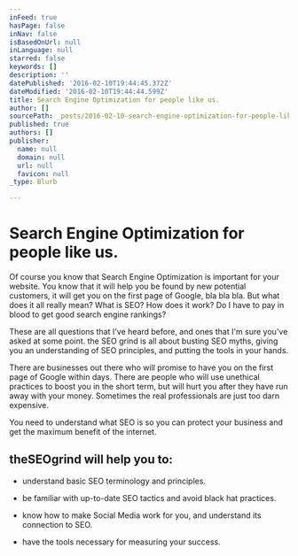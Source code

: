 ```yaml
---
inFeed: true
hasPage: false
inNav: false
isBasedOnUrl: null
inLanguage: null
starred: false
keywords: []
description: ''
datePublished: '2016-02-10T19:44:45.372Z'
dateModified: '2016-02-10T19:44:44.599Z'
title: Search Engine Optimization for people like us.
author: []
sourcePath: _posts/2016-02-10-search-engine-optimization-for-people-like-us.md
published: true
authors: []
publisher:
  name: null
  domain: null
  url: null
  favicon: null
_type: Blurb

---
```

# Search Engine Optimization for people like us.

Of course you know that Search Engine Optimization is important for your website. You know that it will help you be found by new potential customers, it will get you on the first page of Google, bla bla bla. But what does it all really mean? What is SEO? How does it work? Do I have to pay in blood to get good search engine rankings?

These are all questions that I've heard before, and ones that I'm sure you've asked at some point. the SEO grind is all about busting SEO myths, giving you an understanding of SEO principles, and putting the tools in your hands.

There are businesses out there who will promise to have you on the first page of Google within days. There are people who will use unethical practices to boost you in the short term, but will hurt you after they have run away with your money. Sometimes the real professionals are just too darn expensive.

You need to understand what SEO is so you can protect your business and get the maximum benefit of the internet.

## theSEOgrind will help you to:

* understand basic SEO terminology and principles.

* be familiar with up-to-date SEO tactics and avoid black hat practices.

* know how to make Social Media work for you, and understand its connection to SEO.

* have the tools necessary for measuring your success.